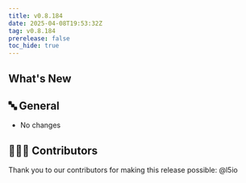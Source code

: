 ```yaml
---
title: v0.8.184
date: 2025-04-08T19:53:32Z
tag: v0.8.184
prerelease: false
toc_hide: true
---
```


## What's New
## 🔤 General
* No changes

## 👨🏽‍💻 Contributors

Thank you to our contributors for making this release possible:
@l5io

